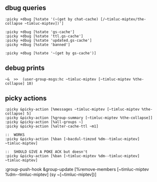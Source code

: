  
## dbug queries
```
:picky +dbug [%state '(~(get by chat-cache) [/~timluc-miptev/the-collapse ~timluc-miptev])']

:picky +dbug [%state 'gs-cache']
:picky +dbug [%state 'ttl.gs-cache']
:picky +dbug [%state 'updated.gs-cache']
:picky +dbug [%state 'banned']

:picky +dbug [%state '~(get by gs-cache')]
```

## debug prints
```
~&  >>  (user-group-msgs:hc ~timluc-miptev [~timluc-miptev %the-collapse] 10)
```

## picky actions
```
:picky &picky-action [%messages ~timluc-miptev [~timluc-miptev %the-collapse] 5]
:picky &picky-action [%group-summary [~timluc-miptev %the-collapse]]
:picky &picky-action [%all-groups ~]
:picky &picky-action [%alter-cache-ttl ~m1]

::  WORKS
:picky &picky-action [%ban [~bacdul-timzod %dm--timluc-miptev] ~timluc-miptev]

::  SHOULD GIVE A POKE ACK but doesn't
:picky &picky-action [%ban [~timluc-miptev %dm--timluc-miptev] ~timluc-miptev]
```


:group-push-hook &group-update [%remove-members [~timluc-miptev %dm--timluc-miptev] (sy ~[~timluc-miptev])]
